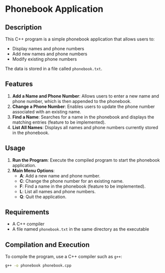 # Phonebook Application

## Description
This C++ program is a simple phonebook application that allows users to:
- Display names and phone numbers
- Add new names and phone numbers
- Modify existing phone numbers

The data is stored in a file called `phonebook.txt`.

## Features
1. **Add a Name and Phone Number**: Allows users to enter a new name and phone number, which is then appended to the phonebook.
2. **Change a Phone Number**: Enables users to update the phone number associated with an existing name.
3. **Find a Name**: Searches for a name in the phonebook and displays the matching entries (feature to be implemented).
4. **List All Names**: Displays all names and phone numbers currently stored in the phonebook.

## Usage
1. **Run the Program**: Execute the compiled program to start the phonebook application.
2. **Main Menu Options**:
    - **A**: Add a new name and phone number.
    - **C**: Change the phone number for an existing name.
    - **F**: Find a name in the phonebook (feature to be implemented).
    - **L**: List all names and phone numbers.
    - **Q**: Quit the application.

## Requirements
- A C++ compiler
- A file named `phonebook.txt` in the same directory as the executable

## Compilation and Execution
To compile the program, use a C++ compiler such as `g++`:
```bash
g++ -o phonebook phonebook.cpp
